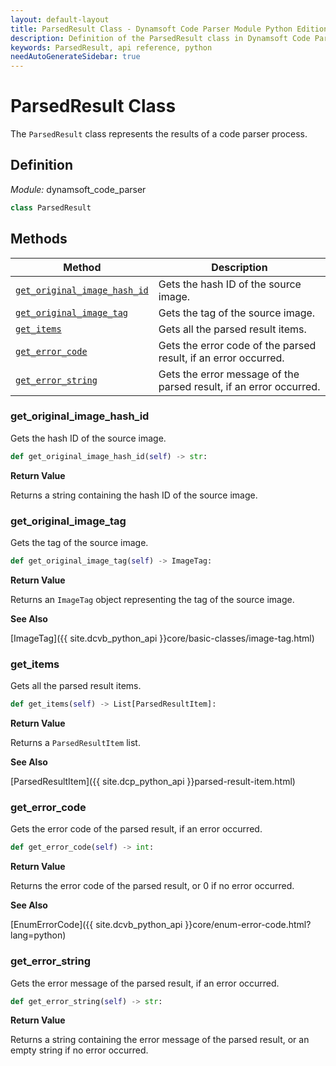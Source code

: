 ```yaml
---
layout: default-layout
title: ParsedResult Class - Dynamsoft Code Parser Module Python Edition API Reference
description: Definition of the ParsedResult class in Dynamsoft Code Parser Module Python Edition.
keywords: ParsedResult, api reference, python
needAutoGenerateSidebar: true
---
```


# ParsedResult Class

The `ParsedResult` class represents the results of a code parser process.

## Definition

*Module:* dynamsoft_code_parser

```python
class ParsedResult
```

## Methods

| Method               | Description |
|----------------------|-------------|
| [`get_original_image_hash_id`](#get_original_image_hash_id) | Gets the hash ID of the source image. |
| [`get_original_image_tag`](#get_original_image_tag) | Gets the tag of the source image. |
| [`get_items`](#get_items) | Gets all the parsed result items. |
| [`get_error_code`](#get_error_code) | Gets the error code of the parsed result, if an error occurred. |
| [`get_error_string`](#get_error_string) | Gets the error message of the parsed result, if an error occurred. |

### get_original_image_hash_id

Gets the hash ID of the source image.

```python
def get_original_image_hash_id(self) -> str:
```

**Return Value**

Returns a string containing the hash ID of the source image.

### get_original_image_tag

Gets the tag of the source image.

```python
def get_original_image_tag(self) -> ImageTag:
```

**Return Value**

Returns an `ImageTag` object representing the tag of the source image.

**See Also**

[ImageTag]({{ site.dcvb_python_api }}core/basic-classes/image-tag.html)

### get_items

Gets all the parsed result items.

```python
def get_items(self) -> List[ParsedResultItem]:
```

**Return Value**

Returns a `ParsedResultItem` list.

**See Also**

[ParsedResultItem]({{ site.dcp_python_api }}parsed-result-item.html)

### get_error_code

Gets the error code of the parsed result, if an error occurred.

```python
def get_error_code(self) -> int:
```

**Return Value**

Returns the error code of the parsed result, or 0 if no error occurred.

**See Also**

[EnumErrorCode]({{ site.dcvb_python_api }}core/enum-error-code.html?lang=python)

### get_error_string

Gets the error message of the parsed result, if an error occurred.

```python
def get_error_string(self) -> str:
```

**Return Value**

Returns a string containing the error message of the parsed result, or an empty string if no error occurred.

